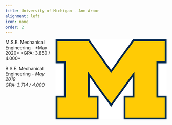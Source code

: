 ```yaml
---
title: University of Michigan - Ann Arbor
alignment: left
icon: none
order: 2
---
```

<img src="/assets/images/block_m.png" alt="University of Michigan Logo" style="float:right">
M.S.E. Mechanical Engineering - *May 2020*  
*GPA: 3.850 / 4.000*

B.S.E. Mechanical Engineering - *May 2019*  
*GPA: 3.714 / 4.000*
